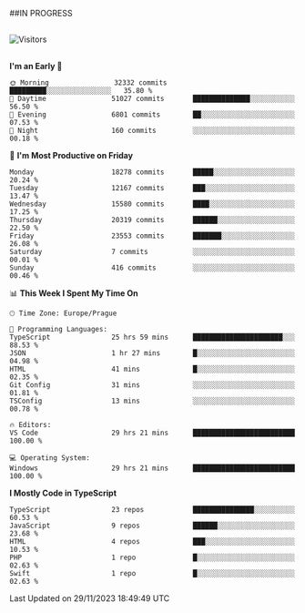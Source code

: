 ##IN PROGRESS
##
![Visitors](https://komarev.com/ghpvc/?username=petrbui&style=for-the-badge&label=Visitors+👀)



##
<!--
[![My GitHub stats](https://github-readme-stats.vercel.app/api?username=petrbui&theme=github_dark)](https://github.com/anuraghazra/github-readme-stats)

[![My wakatime stats](https://github-readme-stats.vercel.app/api/wakatime?username=petrbui&theme=github_dark)](https://github.com/anuraghazra/github-readme-stats)
-->
<!--START_SECTION:waka-->
**I'm an Early 🐤** 

```text
🌞 Morning                32332 commits       █████████░░░░░░░░░░░░░░░░   35.80 % 
🌆 Daytime                51027 commits       ██████████████░░░░░░░░░░░   56.50 % 
🌃 Evening                6801 commits        ██░░░░░░░░░░░░░░░░░░░░░░░   07.53 % 
🌙 Night                  160 commits         ░░░░░░░░░░░░░░░░░░░░░░░░░   00.18 % 
```
📅 **I'm Most Productive on Friday** 

```text
Monday                   18278 commits       █████░░░░░░░░░░░░░░░░░░░░   20.24 % 
Tuesday                  12167 commits       ███░░░░░░░░░░░░░░░░░░░░░░   13.47 % 
Wednesday                15580 commits       ████░░░░░░░░░░░░░░░░░░░░░   17.25 % 
Thursday                 20319 commits       ██████░░░░░░░░░░░░░░░░░░░   22.50 % 
Friday                   23553 commits       ███████░░░░░░░░░░░░░░░░░░   26.08 % 
Saturday                 7 commits           ░░░░░░░░░░░░░░░░░░░░░░░░░   00.01 % 
Sunday                   416 commits         ░░░░░░░░░░░░░░░░░░░░░░░░░   00.46 % 
```


📊 **This Week I Spent My Time On** 

```text
🕑︎ Time Zone: Europe/Prague

💬 Programming Languages: 
TypeScript               25 hrs 59 mins      ██████████████████████░░░   88.53 % 
JSON                     1 hr 27 mins        █░░░░░░░░░░░░░░░░░░░░░░░░   04.98 % 
HTML                     41 mins             █░░░░░░░░░░░░░░░░░░░░░░░░   02.35 % 
Git Config               31 mins             ░░░░░░░░░░░░░░░░░░░░░░░░░   01.81 % 
TSConfig                 13 mins             ░░░░░░░░░░░░░░░░░░░░░░░░░   00.78 % 

🔥 Editors: 
VS Code                  29 hrs 21 mins      █████████████████████████   100.00 % 

💻 Operating System: 
Windows                  29 hrs 21 mins      █████████████████████████   100.00 % 
```

**I Mostly Code in TypeScript** 

```text
TypeScript               23 repos            ███████████████░░░░░░░░░░   60.53 % 
JavaScript               9 repos             ██████░░░░░░░░░░░░░░░░░░░   23.68 % 
HTML                     4 repos             ███░░░░░░░░░░░░░░░░░░░░░░   10.53 % 
PHP                      1 repo              █░░░░░░░░░░░░░░░░░░░░░░░░   02.63 % 
Swift                    1 repo              █░░░░░░░░░░░░░░░░░░░░░░░░   02.63 % 
```




 Last Updated on 29/11/2023 18:49:49 UTC
<!--END_SECTION:waka-->
